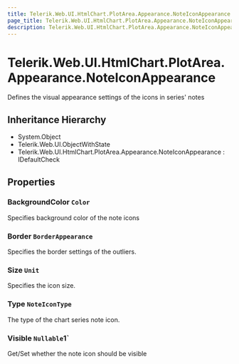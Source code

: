 ```yaml
---
title: Telerik.Web.UI.HtmlChart.PlotArea.Appearance.NoteIconAppearance
page_title: Telerik.Web.UI.HtmlChart.PlotArea.Appearance.NoteIconAppearance
description: Telerik.Web.UI.HtmlChart.PlotArea.Appearance.NoteIconAppearance
---
```


# Telerik.Web.UI.HtmlChart.PlotArea.Appearance.NoteIconAppearance

Defines the visual appearance settings of the icons in series' notes

## Inheritance Hierarchy

* System.Object
* Telerik.Web.UI.ObjectWithState
* Telerik.Web.UI.HtmlChart.PlotArea.Appearance.NoteIconAppearance : IDefaultCheck

## Properties

###  BackgroundColor `Color`

Specifies background color of the note icons

###  Border `BorderAppearance`

Specifies the border settings of the outliers.

###  Size `Unit`

Specifies the icon size.

###  Type `NoteIconType`

The type of the chart series note icon.

###  Visible `Nullable`1`

Get/Set whether the note icon should be visible

